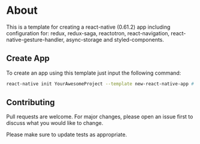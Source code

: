 # About

This is a template for creating a react-native (0.61.2) app including configuration for: redux, redux-saga, reactotron, react-navigation, react-native-gesture-handler, async-storage and styled-components.

## Create App

To create an app using this template just input the following command:

```bash
react-native init YourAwesomeProject --template new-react-native-app # this is necessary
```

## Contributing

Pull requests are welcome. For major changes, please open an issue first to discuss what you would like to change.

Please make sure to update tests as appropriate.
